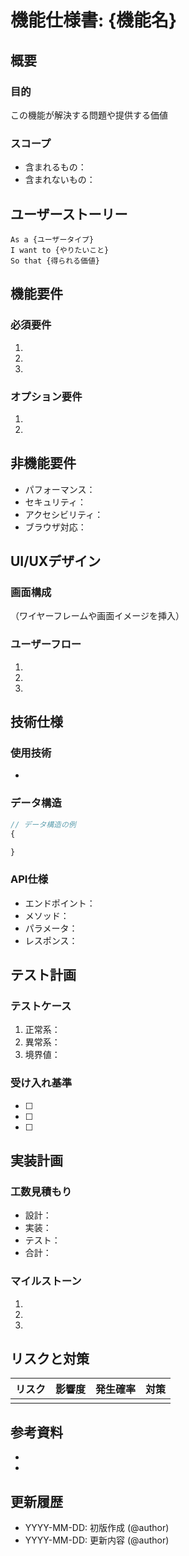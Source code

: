 # 機能仕様書: {機能名}

## 概要
### 目的
この機能が解決する問題や提供する価値

### スコープ
- 含まれるもの：
- 含まれないもの：

## ユーザーストーリー
```
As a {ユーザータイプ}
I want to {やりたいこと}
So that {得られる価値}
```

## 機能要件

### 必須要件
1.
2.
3.

### オプション要件
1.
2.

## 非機能要件
- パフォーマンス：
- セキュリティ：
- アクセシビリティ：
- ブラウザ対応：

## UI/UXデザイン
### 画面構成
（ワイヤーフレームや画面イメージを挿入）

### ユーザーフロー
1.
2.
3.

## 技術仕様
### 使用技術
-

### データ構造
```javascript
// データ構造の例
{

}
```

### API仕様
- エンドポイント：
- メソッド：
- パラメータ：
- レスポンス：

## テスト計画
### テストケース
1. 正常系：
2. 異常系：
3. 境界値：

### 受け入れ基準
- [ ]
- [ ]
- [ ]

## 実装計画
### 工数見積もり
- 設計：
- 実装：
- テスト：
- 合計：

### マイルストーン
1.
2.
3.

## リスクと対策
| リスク | 影響度 | 発生確率 | 対策 |
|--------|--------|----------|------|
|        |        |          |      |

## 参考資料
-
-

## 更新履歴
- YYYY-MM-DD: 初版作成 (@author)
- YYYY-MM-DD: 更新内容 (@author)